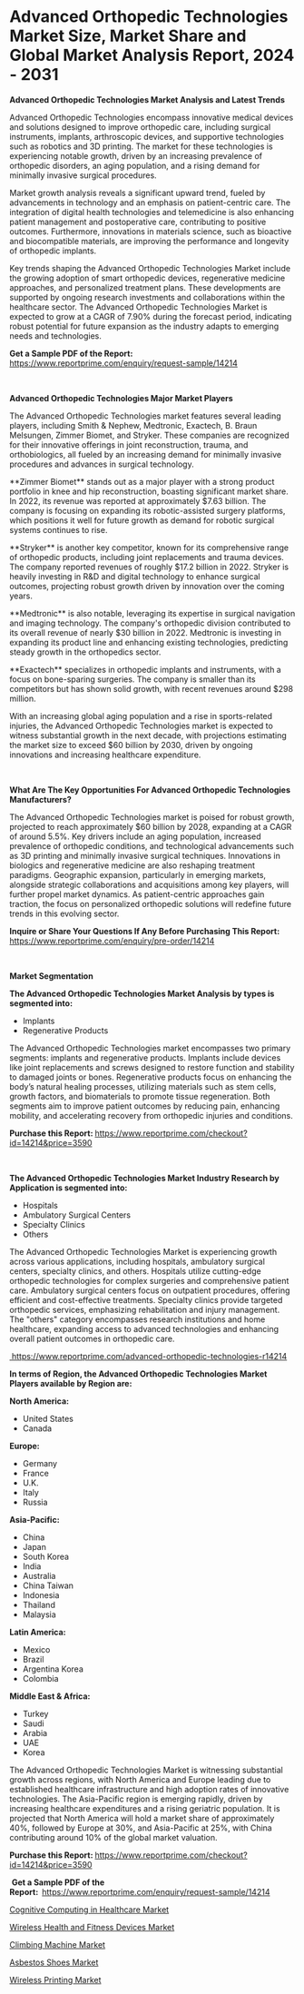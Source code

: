 <p><h1>Advanced Orthopedic Technologies Market Size, Market Share and Global Market Analysis Report, 2024 - 2031</h1></p><p><strong>Advanced Orthopedic Technologies Market Analysis and Latest Trends</strong></p>
<p><p>Advanced Orthopedic Technologies encompass innovative medical devices and solutions designed to improve orthopedic care, including surgical instruments, implants, arthroscopic devices, and supportive technologies such as robotics and 3D printing. The market for these technologies is experiencing notable growth, driven by an increasing prevalence of orthopedic disorders, an aging population, and a rising demand for minimally invasive surgical procedures.</p><p>Market growth analysis reveals a significant upward trend, fueled by advancements in technology and an emphasis on patient-centric care. The integration of digital health technologies and telemedicine is also enhancing patient management and postoperative care, contributing to positive outcomes. Furthermore, innovations in materials science, such as bioactive and biocompatible materials, are improving the performance and longevity of orthopedic implants.</p><p>Key trends shaping the Advanced Orthopedic Technologies Market include the growing adoption of smart orthopedic devices, regenerative medicine approaches, and personalized treatment plans. These developments are supported by ongoing research investments and collaborations within the healthcare sector. The Advanced Orthopedic Technologies Market is expected to grow at a CAGR of 7.90% during the forecast period, indicating robust potential for future expansion as the industry adapts to emerging needs and technologies.</p></p>
<p><strong>Get a Sample PDF of the Report:&nbsp;</strong> <a href="https://www.reportprime.com/enquiry/request-sample/14214?utm_campaign=112&utm_medium=2&utm_source=Github&utm_content=ia&utm_term=29112024&utm_id=advanced-orthopedic-technologies">https://www.reportprime.com/enquiry/request-sample/14214</a></p>
<p>&nbsp;</p>
<p><strong>Advanced Orthopedic Technologies Major Market Players</strong></p>
<p><p>The Advanced Orthopedic Technologies market features several leading players, including Smith & Nephew, Medtronic, Exactech, B. Braun Melsungen, Zimmer Biomet, and Stryker. These companies are recognized for their innovative offerings in joint reconstruction, trauma, and orthobiologics, all fueled by an increasing demand for minimally invasive procedures and advances in surgical technology.</p><p>**Zimmer Biomet** stands out as a major player with a strong product portfolio in knee and hip reconstruction, boasting significant market share. In 2022, its revenue was reported at approximately $7.63 billion. The company is focusing on expanding its robotic-assisted surgery platforms, which positions it well for future growth as demand for robotic surgical systems continues to rise.</p><p>**Stryker** is another key competitor, known for its comprehensive range of orthopedic products, including joint replacements and trauma devices. The company reported revenues of roughly $17.2 billion in 2022. Stryker is heavily investing in R&D and digital technology to enhance surgical outcomes, projecting robust growth driven by innovation over the coming years.</p><p>**Medtronic** is also notable, leveraging its expertise in surgical navigation and imaging technology. The company's orthopedic division contributed to its overall revenue of nearly $30 billion in 2022. Medtronic is investing in expanding its product line and enhancing existing technologies, predicting steady growth in the orthopedics sector.</p><p>**Exactech** specializes in orthopedic implants and instruments, with a focus on bone-sparing surgeries. The company is smaller than its competitors but has shown solid growth, with recent revenues around $298 million.</p><p>With an increasing global aging population and a rise in sports-related injuries, the Advanced Orthopedic Technologies market is expected to witness substantial growth in the next decade, with projections estimating the market size to exceed $60 billion by 2030, driven by ongoing innovations and increasing healthcare expenditure.</p></p>
<p>&nbsp;</p>
<p><strong>What Are The Key Opportunities For Advanced Orthopedic Technologies Manufacturers?</strong></p>
<p><p>The Advanced Orthopedic Technologies market is poised for robust growth, projected to reach approximately $60 billion by 2028, expanding at a CAGR of around 5.5%. Key drivers include an aging population, increased prevalence of orthopedic conditions, and technological advancements such as 3D printing and minimally invasive surgical techniques. Innovations in biologics and regenerative medicine are also reshaping treatment paradigms. Geographic expansion, particularly in emerging markets, alongside strategic collaborations and acquisitions among key players, will further propel market dynamics. As patient-centric approaches gain traction, the focus on personalized orthopedic solutions will redefine future trends in this evolving sector.</p></p>
<p><strong>Inquire or Share Your Questions If Any Before Purchasing This Report:</strong> <a href="https://www.reportprime.com/enquiry/pre-order/14214?utm_campaign=112&utm_medium=2&utm_source=Github&utm_content=ia&utm_term=29112024&utm_id=advanced-orthopedic-technologies">https://www.reportprime.com/enquiry/pre-order/14214</a></p>
<p>&nbsp;</p>
<p><strong>Market Segmentation</strong></p>
<p><strong>The Advanced Orthopedic Technologies Market Analysis by types is segmented into:</strong></p>
<p><ul><li>Implants</li><li>Regenerative Products</li></ul></p>
<p><p>The Advanced Orthopedic Technologies market encompasses two primary segments: implants and regenerative products. Implants include devices like joint replacements and screws designed to restore function and stability to damaged joints or bones. Regenerative products focus on enhancing the body’s natural healing processes, utilizing materials such as stem cells, growth factors, and biomaterials to promote tissue regeneration. Both segments aim to improve patient outcomes by reducing pain, enhancing mobility, and accelerating recovery from orthopedic injuries and conditions.</p></p>
<p><strong>Purchase this Report:&nbsp;</strong><a href="https://www.reportprime.com/checkout?id=14214&price=3590&utm_campaign=112&utm_medium=2&utm_source=Github&utm_content=ia&utm_term=29112024&utm_id=advanced-orthopedic-technologies">https://www.reportprime.com/checkout?id=14214&price=3590</a></p>
<p>&nbsp;</p>
<p><strong>The Advanced Orthopedic Technologies Market Industry Research by Application is segmented into:</strong></p>
<p><ul><li>Hospitals</li><li>Ambulatory Surgical Centers</li><li>Specialty Clinics</li><li>Others</li></ul></p>
<p><p>The Advanced Orthopedic Technologies Market is experiencing growth across various applications, including hospitals, ambulatory surgical centers, specialty clinics, and others. Hospitals utilize cutting-edge orthopedic technologies for complex surgeries and comprehensive patient care. Ambulatory surgical centers focus on outpatient procedures, offering efficient and cost-effective treatments. Specialty clinics provide targeted orthopedic services, emphasizing rehabilitation and injury management. The "others" category encompasses research institutions and home healthcare, expanding access to advanced technologies and enhancing overall patient outcomes in orthopedic care.</p></p>
<p><a href="https://www.reportprime.com/advanced-orthopedic-technologies-r14214?utm_campaign=112&utm_medium=2&utm_source=Github&utm_content=ia&utm_term=29112024&utm_id=advanced-orthopedic-technologies">&nbsp;https://www.reportprime.com/advanced-orthopedic-technologies-r14214</a></p>
<p><strong>In terms of Region, the Advanced Orthopedic Technologies Market Players available by Region are:</strong></p>
<p>
    <p> <strong> North America: </strong>
        <ul>
            <li>United States</li>
            <li>Canada</li>
        </ul>
        </p> 
    <p> <strong> Europe: </strong>
        <ul>
            <li>Germany</li>
            <li>France</li>
            <li>U.K.</li>
            <li>Italy</li>
            <li>Russia</li>
        </ul>
        </p> 
    <p> <strong> Asia-Pacific: </strong>
        <ul>
            <li>China</li>
            <li>Japan</li>
            <li>South Korea</li>
            <li>India</li>
            <li>Australia</li>
            <li>China Taiwan</li>
            <li>Indonesia</li>
            <li>Thailand</li>
            <li>Malaysia</li>
        </ul>
        </p> 
    <p> <strong> Latin America: </strong>
        <ul>
            <li>Mexico</li>
            <li>Brazil</li>
            <li>Argentina Korea</li>
            <li>Colombia</li>
        </ul>
        </p> 
    <p> <strong> Middle East & Africa: </strong>
        <ul>
            <li>Turkey</li>
            <li>Saudi</li>
            <li>Arabia</li>
            <li>UAE</li>
            <li>Korea</li>
        </ul>
    </p>
    </p>
<p><p>The Advanced Orthopedic Technologies Market is witnessing substantial growth across regions, with North America and Europe leading due to established healthcare infrastructure and high adoption rates of innovative technologies. The Asia-Pacific region is emerging rapidly, driven by increasing healthcare expenditures and a rising geriatric population. It is projected that North America will hold a market share of approximately 40%, followed by Europe at 30%, and Asia-Pacific at 25%, with China contributing around 10% of the global market valuation.</p></p>
<p><strong>Purchase this Report: </strong><a href="https://www.reportprime.com/checkout?id=14214&price=3590&utm_campaign=112&utm_medium=2&utm_source=Github&utm_content=ia&utm_term=29112024&utm_id=advanced-orthopedic-technologies">https://www.reportprime.com/checkout?id=14214&price=3590</a></p>
<p>&nbsp;<strong>Get a Sample PDF of the Report:&nbsp;&nbsp;</strong><a href="https://www.reportprime.com/enquiry/request-sample/14214?utm_campaign=112&utm_medium=2&utm_source=Github&utm_content=ia&utm_term=29112024&utm_id=advanced-orthopedic-technologies">https://www.reportprime.com/enquiry/request-sample/14214</a></p>
<p><strong></strong></p>
<p><p><a href="https://github.com/santosh758595/Market-Research-Report-List-6/blob/main/cognitive-computing-in-healthcare-market.md?utm_campaign=112&utm_medium=2&utm_source=Github&utm_content=ia&utm_term=29112024&utm_id=advanced-orthopedic-technologies">Cognitive Computing in Healthcare Market</a></p><p><a href="https://www.linkedin.com/pulse/future-growth-revenue-analysis-wireless-health-fitness-edx0c?utm_campaign=112&utm_medium=2&utm_source=Github&utm_content=ia&utm_term=29112024&utm_id=advanced-orthopedic-technologies">Wireless Health and Fitness Devices Market</a></p><p><a href="https://issuu.com/reportprime-2/docs/climbing-machine-market-size-2030.pptx?utm_campaign=112&utm_medium=2&utm_source=Github&utm_content=ia&utm_term=29112024&utm_id=advanced-orthopedic-technologies">Climbing Machine Market</a></p><p><a href="https://issuu.com/reportprime-2/docs/asbestos-shoes-market-size-2030.pptx?utm_campaign=112&utm_medium=2&utm_source=Github&utm_content=ia&utm_term=29112024&utm_id=advanced-orthopedic-technologies">Asbestos Shoes Market</a></p><p><a href="https://www.linkedin.com/pulse/global-wireless-printing-market-forecast-2024-2031-trends-eio9e?utm_campaign=112&utm_medium=2&utm_source=Github&utm_content=ia&utm_term=29112024&utm_id=advanced-orthopedic-technologies">Wireless Printing Market</a></p></p>